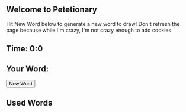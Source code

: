 ## Welcome to Petetionary
Hit New Word below to generate a new word to draw! Don't refresh the page because while I'm crazy, I'm not crazy enough to add cookies.

<h2 id="timer">Time:  0:0 </h2>

## Your Word:
<div><b id="word"></b></div>
<button onclick="newWord()">New Word</button>

## Used Words
<div id="usedwords"></div>

<audio id="timersound">
  <source src="audio/synthwave-loop_by_furbyguy.mp3" type="audio/mpeg">
  Your browser does not support the audio element.
</audio>

<script>
// Don't be trying to spy on the inner workings!!!
// But if you're reading this, mash that button till the end.
var words = ["T25lIFBpZWNl", "amlnc2F3IHB1enpsZQ==", "SmlyYQ==", "YmVuZGluZw==", "QWFuZw==", "S2F0YXJh", "WnVrbw==", "bXkgY2FiYmFnZXM=", "U2FuIEZyYW5jaXNjbw==", "dGVjaCBicm8=", "ZGlzcnVwdA==", "c3RhcnR1cA==", "Z2VudHJpZmljYXRpb24=", "Ym9iYQ==", "TWlzc291cmk=", "U3QuIExvdWlz", "Q2FsaWZvcm5pYQ==", "Q2h5bmE=", "Zm9vZGll", "aW5mbHVlbmNlcg==", "VWJlcg==", "U3F1YXJl", "U2FsZXNmb3JjZSBUb3dlcg==", "aGlwc3Rlcg==", "RG9uYWxkIFRydW1w", "QkFSVA==", "TmFwYQ==", "Q2Fyb2xlIEJhc2tpbg==", "Sm9lIEV4b3RpYw==", "dGhlIFp1Y2M=", "UGF0YWd1Y2Np", "c2hlbHRlci1pbi1wbGFjZQ==", "Wm9vbQ==", "TmFydXRv", "dG9pbGV0IHBhcGVy", "aGFuZCBzYW5pdGl6ZXI=", "U29iZXk=", "Y2hpbGRyZW4ncyBjYXJkIGdhbWU=", "cXVhcnRlci1saWZlIGNyaXNpcw==", "Y29udmVydGVkIGxpdmluZyByb29t"];

var msg = ["VGltZQ==", "ZmxpZXM=", "d2hlbg==", "SQ==", "c3BlbmQ=", "aXQ=", "d2l0aA==", "eW91Lg=="];

var usedWords = [];
var i = 0;
function newWord() {
    setTimer()
    if (i == msg.length) {
        storePreviousWord();
        i++;
    }

    if (i < msg.length) {
        storePreviousWord();
        if (!setNewWord()) {
            setMsg()
        }
    }
}

function setNewWord() {
    if (words.length == 0) {
        return false;
    }

    var newIndex = Math.floor(Math.random()*words.length);
    var newWord = atob(words[newIndex]);
    words.splice(newIndex, 1);
    document.getElementById("word").innerHTML = newWord;
    return true;
}

function storePreviousWord() {
    var previousWord = document.getElementById("word").innerHTML;
    if (previousWord !== "") {
        usedWords.push(previousWord);
        document.getElementById("usedwords").innerHTML = usedWords.join("<br />");
    }
}

function setMsg() {
    if (i < msg.length) {
        document.getElementById("word").innerHTML = atob(msg[i++]);
    }
}

var x;
function setTimer() {
    if (x !== undefined) {
        clearInterval(x);
        pauseAudio();
        loadAudio();
    }
    
    var duration = 90000; // 1.5  minute timer
    // Update the count down every 1 second
    x = setInterval(function() {
        // // Get today's date and time
        // var now = new Date().getTime();
            
        // // Find the distance between now and the count down date
        // var distance = countDownDate - now;
        duration = duration - 1000;
            
        // Time calculations for days, hours, minutes and seconds
        var minutes = Math.floor((duration % (1000 * 60 * 60)) / (1000 * 60));
        var seconds = Math.floor((duration % (1000 * 60)) / 1000);
            
        // Output the result in an element with id="demo"
        document.getElementById("timer").innerHTML = "Time: " +  minutes + ":" + seconds;
            
        // If the count down is over, write some text 
        if (duration < 0) {
            clearInterval(x);
            document.getElementById("timer").innerHTML = "TIME'S UP";
            playAudio();
        }
    }, 1000);
}

var timersound = document.getElementById("timersound"); 

function playAudio() { 
  timersound.play(); 
} 

function pauseAudio() { 
  timersound.pause(); 
} 

function loadAudio() {
    timersound.load();
}

</script>

